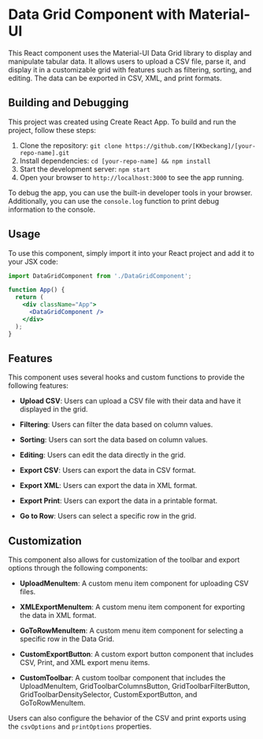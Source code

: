 # Data Grid Component with Material-UI

This React component uses the Material-UI Data Grid library to display and manipulate tabular data. It allows users to upload a CSV file, parse it, and display it in a customizable grid with features such as filtering, sorting, and editing. The data can be exported in CSV, XML, and print formats.

## Building and Debugging

This project was created using Create React App. To build and run the project, follow these steps:

1. Clone the repository: `git clone https://github.com/[KKbeckang]/[your-repo-name].git`
2. Install dependencies: `cd [your-repo-name] && npm install`
3. Start the development server: `npm start`
4. Open your browser to `http://localhost:3000` to see the app running.

To debug the app, you can use the built-in developer tools in your browser. Additionally, you can use the `console.log` function to print debug information to the console.

## Usage

To use this component, simply import it into your React project and add it to your JSX code:

```jsx
import DataGridComponent from './DataGridComponent';

function App() {
  return (
    <div className="App">
      <DataGridComponent />
    </div>
  );
}
```

## Features

This component uses several hooks and custom functions to provide the following features:

- **Upload CSV**: Users can upload a CSV file with their data and have it displayed in the grid.

- **Filtering**: Users can filter the data based on column values.

- **Sorting**: Users can sort the data based on column values.

- **Editing**: Users can edit the data directly in the grid.

- **Export CSV**: Users can export the data in CSV format.

- **Export XML**: Users can export the data in XML format.

- **Export Print**: Users can export the data in a printable format.

- **Go to Row**: Users can select a specific row in the grid.

## Customization

This component also allows for customization of the toolbar and export options through the following components:

- **UploadMenuItem**: A custom menu item component for uploading CSV files.

- **XMLExportMenuItem**: A custom menu item component for exporting the data in XML format.

- **GoToRowMenuItem**: A custom menu item component for selecting a specific row in the Data Grid.

- **CustomExportButton**: A custom export button component that includes CSV, Print, and XML export menu items.

- **CustomToolbar**: A custom toolbar component that includes the UploadMenuItem, GridToolbarColumnsButton, GridToolbarFilterButton, GridToolbarDensitySelector, CustomExportButton, and GoToRowMenuItem.

Users can also configure the behavior of the CSV and print exports using the `csvOptions` and `printOptions` properties.
